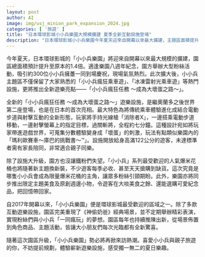 ```yaml
---
layout: post
author: AI
image: img/usj_minion_park_expansion_2024.jpg
categories: [ '旅遊' ]
title: "日本環球影城小小兵樂園大規模擴建 夏季全新互動設施登場"
description: "日本環球影城小小兵樂園今年夏天迎來自開幕以來最大擴建，主題區面積提升至原本1.4倍，並推出全新互動設施「小小兵瘋狂任務 ～成為大壞蛋之路～」。園區不僅保留原有人氣設施，更同步推出限定爆米花桶、主題美食與週邊，引發親子粉絲熱烈朝聖，預期再掀遊園熱潮。"
---
```

今年夏天，日本環球影城的「小小兵樂園」將迎來自開幕以來最大規模的擴建，園區總面積預計提升至原本的1.4倍。適逢樂園八週年紀念，園方舉辦大型粉絲活動，吸引約300位小小兵擁躉一同到場慶祝，現場氣氛熱烈。此次擴大後，小小兵主題區不僅保留了大家熟悉的「小小兵瘋狂乘車遊」、「冰凍雷射光乘車遊」等熱門設施，更將推出全新遊樂亮點——「小小兵瘋狂任務 ～成為大壞蛋之路～」。

全新的「小小兵瘋狂任務 ～成為大壞蛋之路～」遊樂設施，是繼奧蘭多之後世界第二座登場，也是在日本的首次亮相。最大特色為將傳統乘車體驗進化成結合電動步道與射擊互動的全新形態，玩家將手持光線槍「消除者X」，一邊搭乘電動步道移動，一邊射擊螢幕上的指定目標，過關斬將，全程約七分鐘。這種設計宛如將玩家帶進遊戲世界，可蒐集分數體驗變身成「壞蛋」的刺激，玩法有點類似樂園內的「瑪利歐賽車～庫巴的挑戰書～™」。設施開放給身高滿122公分的遊客，未達標準者需有家長陪同，非常適合親子同樂。

除了設施大升級，園方也沒讓鐵粉們失望。「小小兵」系列最受歡迎的人氣爆米花桶也將隨著新主題換新裝，不少遊客每季必收、甚至天天搶購到缺貨。這次究竟是哪隻小小兵會成為限量爆米花桶的主角，讓眾多粉絲引頸期盼。此外，樂園亦將同步推出限定主題美食及原創週邊小物，令遊客在大啖美食之餘、還能選購可愛紀念品，把回憶帶回家。

自2017年開幕以來，「小小兵樂園」便是環球影城最受歡迎的區域之一。除了多款互動遊樂設施，園區完美重現了《神偷奶爸》經典場景，並不定期舉辦精彩表演，實現粉絲們與小小兵「一同瘋玩」的夢想。園區每年也持續推陳出新，從場景佈置到角色商品、主題活動，皆讓大小朋友們每次光臨都有全新驚喜。

隨著這次園區升級，「小小兵樂園」勢必將再掀來訪熱潮。喜愛小小兵與親子旅遊的你，不妨提前規劃，體驗嶄新遊樂設施，感受獨一無二的夏日樂趣。